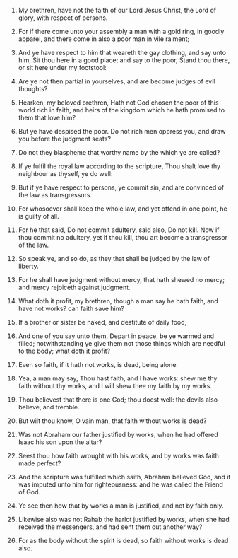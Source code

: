 1. My brethren, have not the faith of our Lord Jesus Christ, the Lord
of glory, with respect of persons.

2. For if there come unto your assembly a man with a gold ring, in
goodly apparel, and there come in also a poor man in vile raiment;

3. And ye have respect to him that weareth the gay clothing, and say unto
him, Sit thou here in a good place; and say to the poor, Stand thou
there, or sit here under my footstool:

4. Are ye not then partial in
yourselves, and are become judges of evil thoughts?

5. Hearken, my
beloved brethren, Hath not God chosen the poor of this world rich in
faith, and heirs of the kingdom which he hath promised to them that
love him?

6. But ye have despised the poor. Do not rich men oppress
you, and draw you before the judgment seats?

7. Do not they
blaspheme that worthy name by the which ye are called?

8. If ye
fulfil the royal law according to the scripture, Thou shalt love thy
neighbour as thyself, ye do well:

9. But if ye have respect to
persons, ye commit sin, and are convinced of the law as transgressors.

10. For whosoever shall keep the whole law, and yet offend in one
point, he is guilty of all.

11. For he that said, Do not commit adultery, said also, Do not kill.
Now if thou commit no adultery, yet if thou kill, thou art become a
transgressor of the law.

12. So speak ye, and so do, as they that shall be judged by the law
of liberty.

13. For he shall have judgment without mercy, that hath shewed no
mercy; and mercy rejoiceth against judgment.

14. What doth it profit, my brethren, though a man say he hath faith,
and have not works? can faith save him?

15. If a brother or sister
be naked, and destitute of daily food,

16. And one of you say unto
them, Depart in peace, be ye warmed and filled; notwithstanding ye
give them not those things which are needful to the body; what doth it
profit?

17. Even so faith, if it hath not works, is dead, being
alone.

18. Yea, a man may say, Thou hast faith, and I have works: shew me
thy faith without thy works, and I will shew thee my faith by my
works.

19. Thou believest that there is one God; thou doest well: the devils
also believe, and tremble.

20. But wilt thou know, O vain man, that faith without works is dead?

21. Was not Abraham our father justified by works, when he had
offered Isaac his son upon the altar?

22. Seest thou how faith
wrought with his works, and by works was faith made perfect?

23. And
the scripture was fulfilled which saith, Abraham believed God, and it
was imputed unto him for righteousness: and he was called the Friend
of God.

24. Ye see then how that by works a man is justified, and not by
faith only.

25. Likewise also was not Rahab the harlot justified by works, when
she had received the messengers, and had sent them out another way?

26. For as the body without the spirit is dead, so faith without
works is dead also.